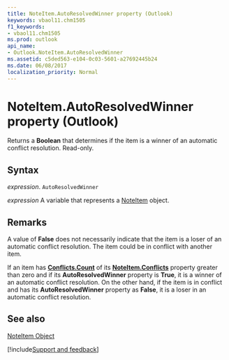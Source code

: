 ```yaml
---
title: NoteItem.AutoResolvedWinner property (Outlook)
keywords: vbaol11.chm1505
f1_keywords:
- vbaol11.chm1505
ms.prod: outlook
api_name:
- Outlook.NoteItem.AutoResolvedWinner
ms.assetid: c5ded563-e104-0c03-5601-a27692445b24
ms.date: 06/08/2017
localization_priority: Normal
---
```



# NoteItem.AutoResolvedWinner property (Outlook)

Returns a  **Boolean** that determines if the item is a winner of an automatic conflict resolution. Read-only.


## Syntax

_expression_. `AutoResolvedWinner`

_expression_ A variable that represents a [NoteItem](Outlook.NoteItem.md) object.


## Remarks

A value of  **False** does not necessarily indicate that the item is a loser of an automatic conflict resolution. The item could be in conflict with another item.

If an item has  **[Conflicts.Count](Outlook.Conflicts.Count.md)** of its **[NoteItem.Conflicts](Outlook.NoteItem.Conflicts.md)** property greater than zero and if its **AutoResolvedWinner** property is **True**, it is a winner of an automatic conflict resolution. On the other hand, if the item is in conflict and has its **AutoResolvedWinner** property as **False**, it is a loser in an automatic conflict resolution.


## See also


[NoteItem Object](Outlook.NoteItem.md)

[!include[Support and feedback](~/includes/feedback-boilerplate.md)]